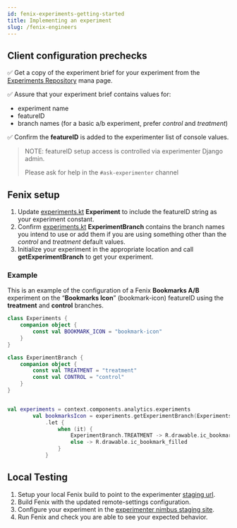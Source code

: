 ```yaml
---
id: fenix-experiments-getting-started
title: Implementing an experiment
slug: /fenix-engineers
---
```


## Client configuration prechecks

✅ Get a copy of the experiment brief for your experiment from the [Experiments Repository](https://mana.mozilla.org/wiki/x/FaXNBw) mana page.

✅ Assure that your experiment brief contains values for:

- experiment name
- featureID
- branch names (for a basic a/b experiment, prefer _control_ and _treatment_)

✅ Confirm the **featureID** is added to the experimenter list of console values.

> NOTE: featureID setup access is controlled via experimenter Django admin.
>
> Please ask for help in the `#ask-experimenter` channel

## Fenix setup

1. Update [experiments.kt](https://github.com/mozilla-mobile/fenix/blob/master/app/src/main/java/org/mozilla/fenix/experiments/Experiments.kt) **Experiment** to include the featureID string as your experiment constant.
1. Confirm [experiments.kt](https://github.com/mozilla-mobile/fenix/blob/master/app/src/main/java/org/mozilla/fenix/experiments/Experiments.kt) **ExperimentBranch** contains the branch names you intend to use or add them if you are using something other than the _control_ and _treatment_ default values.
1. Initialize your experiment in the appropriate location and call **getExperimentBranch** to get your experiment.

### Example

This is an example of the configuration of a Fenix **Bookmarks A/B** experiment on the “**Bookmarks Icon**” (bookmark-icon) featureID using the **treatment** and **control** branches.

```kotlin title="Experiments.kt"
class Experiments {
    companion object {
        const val BOOKMARK_ICON = "bookmark-icon"
    }
}

class ExperimentBranch {
    companion object {
        const val TREATMENT = "treatment"
        const val CONTROL = "control"
    }
}
```

```kotlin title="HomeMenu.kt"

val experiments = context.components.analytics.experiments
        val bookmarksIcon = experiments.getExperimentBranch(Experiments.BOOKMARK_ICON)
            .let {
                when (it) {
                    ExperimentBranch.TREATMENT -> R.drawable.ic_bookmark_list
                    else -> R.drawable.ic_bookmark_filled
                }
            }
```

## Local Testing

1. Setup your local Fenix build to point to the experimenter
   [staging url](https://github.com/mozilla-mobile/fenix#using-nimbus-servers-during-local-development).
1. Build Fenix with the updated remote-settings configuration.
1. Configure your experiment in the [experimenter nimbus staging site](https://stage.experimenter.nonprod.dataops.mozgcp.net/nimbus/).
1. Run Fenix and check you are able to see your expected behavior.
